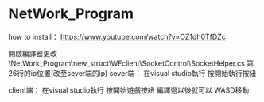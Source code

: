 # NetWork_Program
how to install：
https://www.youtube.com/watch?v=OZ1dh0TfDZc

開啟編譯器更改\NetWork_Program\new_struct\WFclient\SocketControl\SocketHelper.cs
第26行的ip位置(改至sever端的ip)
sever端：
在visual studio執行
按開始執行按紐

client端：
在visual studio執行
按開始遊戲按紐
編譯過以後就可以
WASD移動

